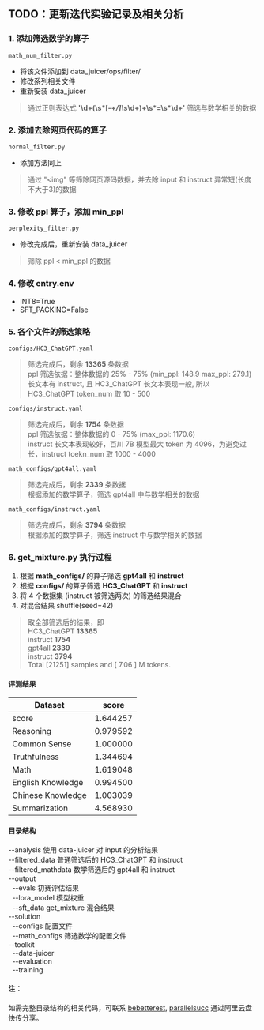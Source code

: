 ## TODO：更新迭代实验记录及相关分析

### 1. 添加筛选数学的算子
    math_num_filter.py
* 将该文件添加到 data_juicer/ops/filter/
* 修改系列相关文件
* 重新安装 data_juicer
> 通过正则表达式 __'\d+(\s*[-+*/]\s*\d+)+\s*=\s*\d+'__ 筛选与数学相关的数据  
### 2. 添加去除网页代码的算子
    normal_filter.py
* 添加方法同上
> 通过 "<img" 等筛除网页源码数据，并去除 input 和 instruct 异常短(长度不大于3)的数据
### 3. 修改 ppl 算子，添加 min_ppl
    perplexity_filter.py
* 修改完成后，重新安装 data_juicer
> 筛除 ppl < min_ppl 的数据
### 4. 修改 entry.env
* INT8=True
* SFT_PACKING=False
### 5. 各个文件的筛选策略
    configs/HC3_ChatGPT.yaml
> 筛选完成后，剩余 __13365__ 条数据  
> ppl 筛选依据：整体数据的 25% - 75% (min_ppl: 148.9 max_ppl: 279.1)  
> 长文本有 instruct, 且 HC3_ChatGPT 长文本表现一般, 所以 HC3_ChatGPT token_num 取 10 - 500

    configs/instruct.yaml
> 筛选完成后，剩余 __1754__ 条数据  
> ppl 筛选依据：整体数据的 0 - 75% (max_ppl: 1170.6)  
> instruct 长文本表现较好，百川 7B 模型最大 token 为 4096，为避免过长，instruct toekn_num 取 1000 - 4000

    math_configs/gpt4all.yaml
> 筛选完成后，剩余 __2339__ 条数据  
> 根据添加的数学算子，筛选 gpt4all 中与数学相关的数据

    math_configs/instruct.yaml
> 筛选完成后，剩余 __3794__ 条数据  
> 根据添加的数学算子，筛选 instruct 中与数学相关的数据
### 6. get_mixture.py 执行过程
1. 根据 __math_configs/__ 的算子筛选 __gpt4all__ 和 __instruct__
2. 根据 __configs/__ 的算子筛选 __HC3_ChatGPT__ 和 __instruct__
3. 将 4 个数据集 (instruct 被筛选两次) 的筛选结果混合
4. 对混合结果 shuffle(seed=42)
> 取全部筛选后的结果，即  
> HC3_ChatGPT __13365__  
> instruct __1754__  
> gpt4all __2339__  
> instruct __3794__  
> Total [21251] samples and [ 7.06 ] M tokens.


#### 评测结果
| Dataset      | score |
| ----------- | ----------- |
| score      | 1.644257       |
| Reasoning   | 0.979592        |
| Common Sense      | 1.000000      |
| Truthfulness   | 1.344694        |
| Math      | 1.619048       |
| English Knowledge   | 0.994500        |
| Chinese Knowledge   | 1.003039        |
| Summarization      | 4.568930       |

#### 目录结构
--analysis 使用 data-juicer 对 input 的分析结果  
--filtered_data 普通筛选后的 HC3_ChatGPT 和 instruct  
--filtered_mathdata 数学筛选后的 gpt4all 和 instruct  
--output  
&nbsp;&nbsp;--evals 初赛评估结果  
&nbsp;&nbsp;--lora_model 模型权重  
&nbsp;&nbsp;--sft_data get_mixture 混合结果  
--solution  
&nbsp;&nbsp;--configs 配置文件  
&nbsp;&nbsp;--math_configs 筛选数学的配置文件  
--toolkit  
&nbsp;&nbsp;--data-juicer  
&nbsp;&nbsp;--evaluation  
&nbsp;&nbsp;--training  
#### 注：  
如需完整目录结构的相关代码，可联系 <a href="https://github.com/bebetterest">bebetterest</a>, <a href="https://github.com/parallelsucc">parallelsucc</a> 通过阿里云盘快传分享。  
